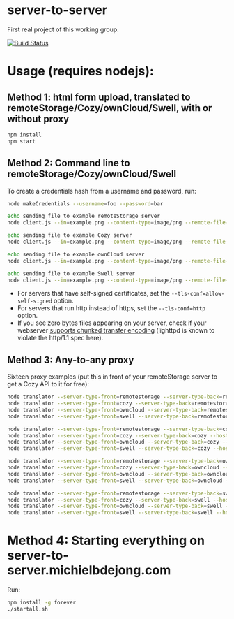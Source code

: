 # server-to-server
First real project of this working group.

[![Build Status](https://travis-ci.org/Decentralized-Sharing-Working-Group/server-to-server.svg)](https://travis-ci.org/Decentralized-Sharing-Working-Group/server-to-server)

# Usage (requires nodejs):

## Method 1: html form upload, translated to remoteStorage/Cozy/ownCloud/Swell, with or without proxy

````bash
npm install
npm start
````

## Method 2: Command line to remoteStorage/Cozy/ownCloud/Swell

To create a credentials hash from a username and password, run:

````bash
node makeCredentials --username=foo --password=bar
````

````bash
echo sending file to example remoteStorage server
node client.js --in=example.png --content-type=image/png --remote-file-name=`date +%s%N` --server-type=remotestorage --host=storage.5apps.com --port=443 --base-path=/dswg/test/ --credentials=3a0d6830acea73605bde4e919b107886

echo sending file to example Cozy server
node client.js --in=example.png --content-type=image/png --remote-file-name=`date +%s%N` --server-type=cozy --host=paulsharing2.cozycloud.cc --port=443 --base-path=/cozy/ --credentials=VXBzYzBEMFhydWhlOWJqNXFCM1U0SGNaaWRERWtBZ2Q6ZEM0S3ZsZkJ3cXJpTUozYUNBakc2cUxkZFBrUGdyNXo=

echo sending file to example ownCloud server
node client.js --in=example.png --content-type=image/png --remote-file-name=`date +%s%N` --server-type=owncloud --host=owncloud.michielbdejong.com --port=443 --base-path=/remote.php/webdav/ --credentials=b2h5dUg4RWlwaWUxY2hvbzVzaGFpc2hlZXphaVNvaDJhdG91ZjNhYTphaENlMW9hYm9oMmFlcGhvbzVrYWhnaGFlbjlsZWFRdWFpMHpvb2tp

echo sending file to example Swell server
node client.js --in=example.png --content-type=image/png --remote-file-name=`date +%s%N` --server-type=swell --host=wave.p2pvalue.eu --port=443 --base-path=/shared/ --credentials=YXVzZXJuYW1lOmFwYXNzd29yZA==
````

* For servers that have self-signed certificates, set the `--tls-conf=allow-self-signed` option.
* For servers that run http instead of https, set the `--tls-conf=http` option.
* If you see zero bytes files appearing on your server, check if your webserver [supports chunked transfer encoding](http://sabre.io/dav/0bytes/) (lighttpd is known to violate the http/1.1 spec here).

## Method 3: Any-to-any proxy

Sixteen proxy examples (put this in front of your remoteStorage server to get a Cozy API to it for free):

````bash
node translator --server-type-front=remotestorage --server-type-back=remotestorage --host-back=storage.5apps.com --port-back=443 --base-path-back=/dswg/test/ --port-front=8211 --credentials-back=3a0d6830acea73605bde4e919b107886 --credentials-front=asdf
node translator --server-type-front=cozy --server-type-back=remotestorage --host-back=storage.5apps.com --port-back=443 --base-path-back=/dswg/test/ --port-front=8212 --credentials-back=3a0d6830acea73605bde4e919b107886 --credentials-front=asdf
node translator --server-type-front=owncloud --server-type-back=remotestorage --host-back=storage.5apps.com --port-back=443 --base-path-back=/dswg/test/ --port-front=8213 --credentials-back=3a0d6830acea73605bde4e919b107886 --credentials-front=asdf
node translator --server-type-front=swell --server-type-back=remotestorage --host-back=storage.5apps.com --port-back=443 --base-path-back=/dswg/test/ --port-front=8214 --credentials-back=3a0d6830acea73605bde4e919b107886 --credentials-front=asdf

node translator --server-type-front=remotestorage --server-type-back=cozy --host-back=paulsharing2.cozycloud.cc --port-back=443 --base-path-back=/cozy/ --port-front=8221 --credentials-back=VXBzYzBEMFhydWhlOWJqNXFCM1U0SGNaaWRERWtBZ2Q6ZEM0S3ZsZkJ3cXJpTUozYUNBakc2cUxkZFBrUGdyNXo= --credentials-front=asdf
node translator --server-type-front=cozy --server-type-back=cozy --host-back=paulsharing2.cozycloud.cc --port-back=443 --base-path-back=/cozy/ --port-front=8222 --credentials-back=VXBzYzBEMFhydWhlOWJqNXFCM1U0SGNaaWRERWtBZ2Q6ZEM0S3ZsZkJ3cXJpTUozYUNBakc2cUxkZFBrUGdyNXo= --credentials-front=asdf
node translator --server-type-front=owncloud --server-type-back=cozy --host-back=paulsharing2.cozycloud.cc --port-back=443 --base-path-back=/cozy/ --port-front=8223 --credentials-back=VXBzYzBEMFhydWhlOWJqNXFCM1U0SGNaaWRERWtBZ2Q6ZEM0S3ZsZkJ3cXJpTUozYUNBakc2cUxkZFBrUGdyNXo= --credentials-front=asdf
node translator --server-type-front=swell --server-type-back=cozy --host-back=paulsharing2.cozycloud.cc --port-back=443 --base-path-back=/cozy/ --port-front=8224 --credentials-back=VXBzYzBEMFhydWhlOWJqNXFCM1U0SGNaaWRERWtBZ2Q6ZEM0S3ZsZkJ3cXJpTUozYUNBakc2cUxkZFBrUGdyNXo= --credentials-front=asdf

node translator --server-type-front=remotestorage --server-type-back=owncloud --host-back=owncloud.michielbdejong.com --port-back=443 --base-path-back=/remote.php/webdav/ --port-front=8231 --credentials-back=b2h5dUg4RWlwaWUxY2hvbzVzaGFpc2hlZXphaVNvaDJhdG91ZjNhYTphaENlMW9hYm9oMmFlcGhvbzVrYWhnaGFlbjlsZWFRdWFpMHpvb2tp --credentials-front=asdf
node translator --server-type-front=cozy --server-type-back=owncloud --host-back=owncloud.michielbdejong.com --port-back=443 --base-path-back=/remote.php/webdav/ --port-front=8232 --credentials-back=b2h5dUg4RWlwaWUxY2hvbzVzaGFpc2hlZXphaVNvaDJhdG91ZjNhYTphaENlMW9hYm9oMmFlcGhvbzVrYWhnaGFlbjlsZWFRdWFpMHpvb2tp --credentials-front=asdf
node translator --server-type-front=owncloud --server-type-back=owncloud --host-back=owncloud.michielbdejong.com --port-back=443 --base-path-back=/remote.php/webdav/ --port-front=8233 --credentials-back=b2h5dUg4RWlwaWUxY2hvbzVzaGFpc2hlZXphaVNvaDJhdG91ZjNhYTphaENlMW9hYm9oMmFlcGhvbzVrYWhnaGFlbjlsZWFRdWFpMHpvb2tp --credentials-front=asdf
node translator --server-type-front=swell --server-type-back=owncloud --host-back=owncloud.michielbdejong.com --port-back=443 --base-path-back=/remote.php/webdav/ --port-front=8234 --credentials-back=b2h5dUg4RWlwaWUxY2hvbzVzaGFpc2hlZXphaVNvaDJhdG91ZjNhYTphaENlMW9hYm9oMmFlcGhvbzVrYWhnaGFlbjlsZWFRdWFpMHpvb2tp --credentials-front=asdf

node translator --server-type-front=remotestorage --server-type-back=swell --host-back=wave.p2pvalue.eu --port-back=443 --base-path-back=/shared/ --port-front=8241 --credentials-back=YXVzZXJuYW1lOmFwYXNzd29yZA== --credentials-front=asdf
node translator --server-type-front=cozy --server-type-back=swell --host-back=wave.p2pvalue.eu --port-back=443 --base-path-back=/shared/ --port-front=8242 --credentials-back=YXVzZXJuYW1lOmFwYXNzd29yZA== --credentials-front=asdf
node translator --server-type-front=owncloud --server-type-back=swell --host-back=wave.p2pvalue.eu --port-back=443 --base-path-back=/shared/ --port-front=8243 --credentials-back=YXVzZXJuYW1lOmFwYXNzd29yZA== --credentials-front=asdf
node translator --server-type-front=swell --server-type-back=swell --host-back=wave.p2pvalue.eu --port-back=443 --base-path-back=/shared/ --port-front=8244 --credentials-back=YXVzZXJuYW1lOmFwYXNzd29yZA== --credentials-front=asdf
````

# Method 4: Starting everything on server-to-server.michielbdejong.com

Run:

````bash
npm install -g forever
./startall.sh
````
